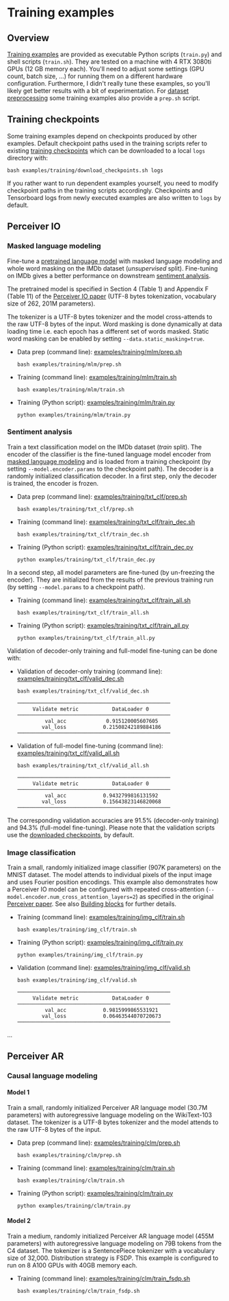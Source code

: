 # Training examples

## Overview

[Training examples](../examples/training) are provided as executable Python scripts (`train.py`) and shell scripts
(`train.sh`). They are tested on a machine with 4 RTX 3080ti GPUs (12 GB memory each). You'll need to adjust some
settings (GPU count, batch size, ...) for running them on a different hardware configuration. Furthermore, I didn't
really tune these examples, so you'll likely get better results with a bit of experimentation. For
[dataset preprocessing](dataset-preproc.md) some training examples also provide a `prep.sh` script.

## Training checkpoints

Some training examples depend on checkpoints produced by other examples. Default checkpoint paths used in the training
scripts refer to existing [training checkpoints](https://martin-krasser.com/perceiver/logs-0.8.0/) which can be downloaded
to a local `logs` directory with:

```shell
bash examples/training/download_checkpoints.sh logs
```

If you rather want to run dependent examples yourself, you need to modify checkpoint paths in the training scripts
accordingly. Checkpoints and Tensorboard logs from newly executed examples are also written to `logs` by default.  

## Perceiver IO

### Masked language modeling

Fine-tune a [pretrained language model](pretrained-models.md#krassermperceiver-io-mlm) with masked language modeling
and whole word masking on the IMDb dataset (*unsupervised* split). Fine-tuning on IMDb gives a better performance on
downstream [sentiment analysis](#sentiment-analysis).

The pretrained model is specified in Section 4 (Table 1) and Appendix F (Table 11) of the
[Perceiver IO paper](https://arxiv.org/abs/2107.14795) (UTF-8 bytes tokenization, vocabulary size of 262, 201M
parameters).

The tokenizer is a UTF-8 bytes tokenizer and the model cross-attends to the raw UTF-8 bytes of the input. Word masking
is done dynamically at data loading time i.e. each epoch has a different set of words masked. Static word masking can
be enabled by setting `--data.static_masking=true`.

- Data prep (command line): [examples/training/mlm/prep.sh](../examples/training/mlm/prep.sh)
  ```shell
  bash examples/training/mlm/prep.sh
  ```

- Training (command line): [examples/training/mlm/train.sh](../examples/training/mlm/train.sh)
  ```shell
  bash examples/training/mlm/train.sh
  ```

- Training (Python script): [examples/training/mlm/train.py](../examples/training/mlm/train.py)
  ```shell
  python examples/training/mlm/train.py
  ```

### Sentiment analysis

Train a text classification model on the IMDb dataset (*train* split). The encoder of the classifier is the fine-tuned
language model encoder from [masked language modeling](#masked-language-modeling) and is loaded from a training checkpoint
(by setting `--model.encoder.params` to the checkpoint path). The decoder is a randomly initialized classification decoder.
In a first step, only the decoder is trained, the encoder is frozen.

- Data prep (command line): [examples/training/txt_clf/prep.sh](../examples/training/txt_clf/prep.sh)
  ```shell
  bash examples/training/txt_clf/prep.sh
  ```

- Training (command line): [examples/training/txt_clf/train_dec.sh](../examples/training/txt_clf/train_dec.sh)
  ```shell
  bash examples/training/txt_clf/train_dec.sh
  ```

- Training (Python script): [examples/training/txt_clf/train_dec.py](../examples/training/txt_clf/train_dec.py)
  ```shell
  python examples/training/txt_clf/train_dec.py
  ```

In a second step, all model parameters are fine-tuned (by un-freezing the encoder). They are initialized from the
results of the previous training run (by setting `--model.params` to a checkpoint path).  

- Training (command line): [examples/training/txt_clf/train_all.sh](../examples/training/txt_clf/train_all.sh)
  ```shell
  bash examples/training/txt_clf/train_all.sh
  ```

- Training (Python script): [examples/training/txt_clf/train_all.py](../examples/training/txt_clf/train_all.py)
  ```shell
  python examples/training/txt_clf/train_all.py
  ```

Validation of decoder-only training and full-model fine-tuning can be done with:

- Validation of decoder-only training (command line): [examples/training/txt_clf/valid_dec.sh](../examples/training/txt_clf/valid_dec.sh)
  ```shell
  bash examples/training/txt_clf/valid_dec.sh
  ```
  ```
  ──────────────────────────────────────────────────
       Validate metric           DataLoader 0
  ──────────────────────────────────────────────────
           val_acc             0.915120005607605
          val_loss            0.21508242189884186
  ──────────────────────────────────────────────────
  ```

- Validation of full-model fine-tuning (command line): [examples/training/txt_clf/valid_all.sh](../examples/training/txt_clf/valid_all.sh)
  ```shell
  bash examples/training/txt_clf/valid_all.sh
  ```
  ```
  ──────────────────────────────────────────────────
       Validate metric           DataLoader 0
  ──────────────────────────────────────────────────
           val_acc            0.9432799816131592
          val_loss            0.15643823146820068
  ──────────────────────────────────────────────────
  ```

The corresponding validation accuracies are 91.5% (decoder-only training) and 94.3% (full-model fine-tuning). Please
note that the validation scripts use the [downloaded checkpoints](#training-checkpoints), by default.  

### Image classification

Train a small, randomly initialized  image classifier (907K parameters) on the MNIST dataset. The model attends
to individual pixels of the input image and uses Fourier position encodings. This example also demonstrates how
a Perceiver IO model can be configured with repeated cross-attention (`--model.encoder.num_cross_attention_layers=2`)
as specified in the original [Perceiver paper](https://arxiv.org/abs/2103.03206). See also [Building blocks](building-blocks.md)
for further details.

- Training (command line): [examples/training/img_clf/train.sh](../examples/training/img_clf/train.sh)
  ```shell
  bash examples/training/img_clf/train.sh
  ```

- Training (Python script): [examples/training/img_clf/train.py](../examples/training/img_clf/train.py)
  ```shell
  python examples/training/img_clf/train.py
  ```

- Validation (command line): [examples/training/img_clf/valid.sh](../examples/training/img_clf/valid.sh)
  ```shell
  bash examples/training/img_clf/valid.sh
  ```
  ```
  ──────────────────────────────────────────────────
       Validate metric           DataLoader 0
  ──────────────────────────────────────────────────
           val_acc            0.9815999865531921
          val_loss            0.06463544070720673
  ──────────────────────────────────────────────────
  ```

...

## Perceiver AR

### Causal language modeling

#### Model 1

Train a small, randomly initialized Perceiver AR language model (30.7M parameters) with autoregressive language
modeling on the WikiText-103 dataset. The tokenizer is a UTF-8 bytes tokenizer and the model attends to the raw
UTF-8 bytes of the input.

- Data prep (command line): [examples/training/clm/prep.sh](../examples/training/clm/prep.sh)
  ```shell
  bash examples/training/clm/prep.sh
  ```

- Training (command line): [examples/training/clm/train.sh](../examples/training/clm/train.sh)
  ```shell
  bash examples/training/clm/train.sh
  ```

- Training (Python script): [examples/training/clm/train.py](../examples/training/clm/train.py)
  ```shell
  python examples/training/clm/train.py
  ```

#### Model 2

Train a medium, randomly initialized Perceiver AR language model (455M parameters) with autoregressive language
modeling on 79B tokens from the C4 dataset. The tokenizer is a SentencePiece tokenizer with a vocabulary
size of 32,000. Distribution strategy is FSDP. This example is configured to run on 8 A100 GPUs with 40GB memory
each.

- Training (command line): [examples/training/clm/train_fsdp.sh](../examples/training/clm/train_fsdp.sh)
  ```shell
  bash examples/training/clm/train_fsdp.sh
  ```
